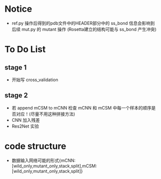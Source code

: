 # Notice
* ref.py 操作后得到的pdb文件中的HEADER部分中的 ss_bond 信息会影响到后续 mut.py 的 mutant 操作 (Rosetta建立的结构可能与 ss_bond 产生冲突)

# To Do List
## stage 1
* 开始写 cross_validation
## stage 2
* 若 append mCSM to mCNN 检查 mCNN 和 mCSM 中每一个样本的顺序是否对应！(尽量不用这种拼接方法)
* CNN 加入残差
* Res2Net 实验

# code structure
* 数据输入网络可能的形式{mCNN:[wild_only,mutant_only,stack,split],mCSM:[wild_only,mutant_only,stack,split]}
